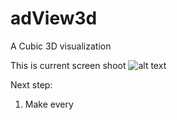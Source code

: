 # adView3d
A Cubic 3D visualization 

This is current screen shoot
![alt text](https://github.com/riflab/adView3D/blob/master/view.png)

Next step:
1. Make every 
